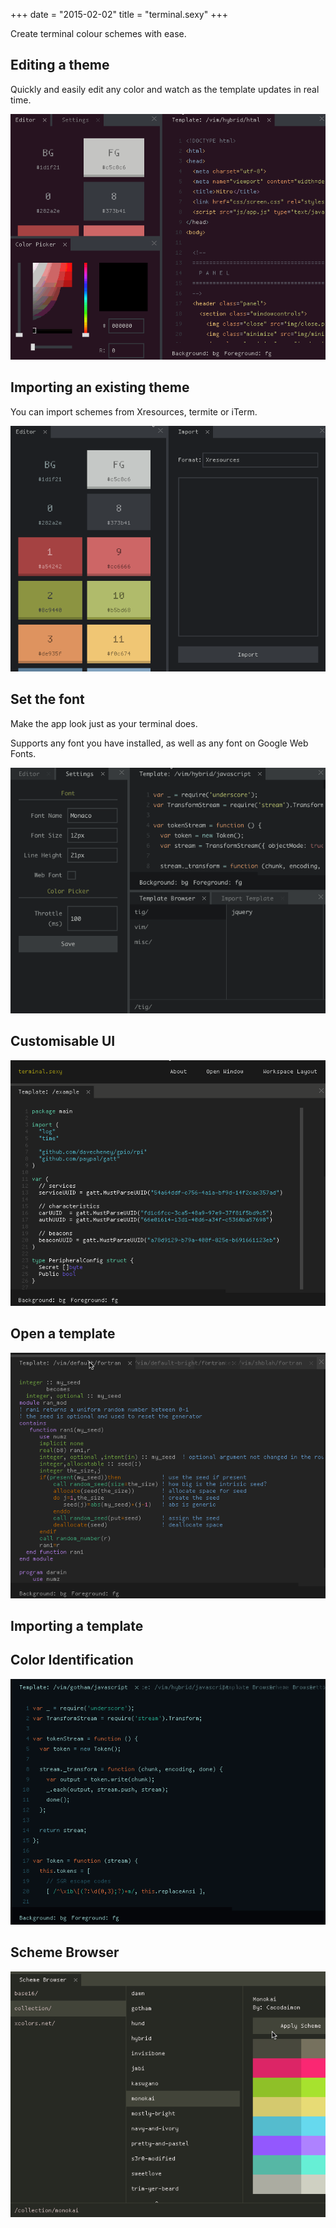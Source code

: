 +++
date = "2015-02-02"
title = "terminal.sexy"
+++

Create terminal colour schemes with ease.

## Editing a theme

Quickly and easily edit any color and watch as the template updates in real
time.

![Changing Colors](/assets/terminal.sexy/changing-colors.gif)


## Importing an existing theme

You can import schemes from Xresources, termite or iTerm.

![Importing](/assets/terminal.sexy/importing.gif)


## Set the font

Make the app look just as your terminal does.

Supports any font you have installed, as well as any font on Google Web Fonts.

![Setting Font](/assets/terminal.sexy/setting-font.gif)


## Customisable UI

![Customisable UI](/assets/terminal.sexy/window-manager.gif)


## Open a template

![Templates](/assets/terminal.sexy/different-templates.gif)


## Importing a template


## Color Identification

![Hover to see color ID](/assets/terminal.sexy/hover-id.gif)

## Scheme Browser

![Scheme Browser](/assets/terminal.sexy/scheme-browser.gif)
